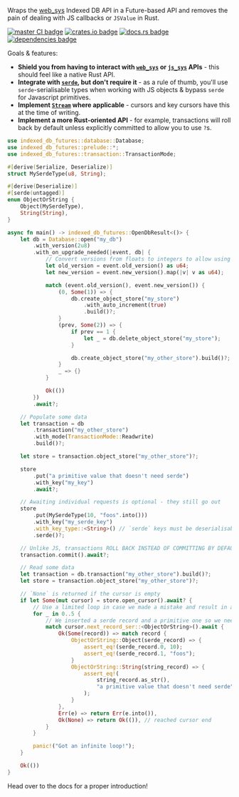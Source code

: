 Wraps the [web_sys](https://crates.io/crates/web_sys) Indexed DB API in a Future-based API and
removes the pain of dealing with JS callbacks or `JSValue` in Rust.

[![master CI badge](https://github.com/Alorel/rust-indexed-db/actions/workflows/test.yml/badge.svg)](https://github.com/Alorel/rust-indexed-db/actions/workflows/test.yml)
[![crates.io badge](https://img.shields.io/crates/v/indexed_db_futures)](https://crates.io/crates/indexed_db_futures)
[![docs.rs badge](https://img.shields.io/docsrs/indexed_db_futures?label=docs.rs)](https://docs.rs/indexed_db_futures)
[![dependencies badge](https://img.shields.io/librariesio/release/cargo/indexed_db_futures)](https://libraries.io/cargo/indexed_db_futures)

Goals & features:

- **Shield you from having to interact with [`web_sys`](https://crates.io/crates/web-sys) or
  [`js_sys`](https://crates.io/crates/js-sys) APIs** - this should feel like a native Rust API.
- **Integrate with [`serde`](https://crates.io/crates/serde), but don't require it** - as a rule of thumb, you'll use
  `serde`-serialisable types when working with JS objects & bypass `serde` for Javascript primitives.
- **Implement [`Stream`](https://docs.rs/futures/0.3.31/futures/prelude/trait.Stream.html) where applicable** - cursors
  and key cursors have this at the time of writing.
- **Implement a more Rust-oriented API** - for example, transactions will roll back by default unless explicitly
  committed to allow you to use `?`s.

```rust
use indexed_db_futures::database::Database;
use indexed_db_futures::prelude::*;
use indexed_db_futures::transaction::TransactionMode;

#[derive(Serialize, Deserialize)]
struct MySerdeType(u8, String);

#[derive(Deserialize)]
#[serde(untagged)]
enum ObjectOrString {
    Object(MySerdeType),
    String(String),
}

async fn main() -> indexed_db_futures::OpenDbResult<()> {
    let db = Database::open("my_db")
        .with_version(2u8)
        .with_on_upgrade_needed(|event, db| {
            // Convert versions from floats to integers to allow using them in match expressions
            let old_version = event.old_version() as u64;
            let new_version = event.new_version().map(|v| v as u64);

            match (event.old_version(), event.new_version()) {
                (0, Some(1)) => {
                    db.create_object_store("my_store")
                        .with_auto_increment(true)
                        .build()?;
                }
                (prev, Some(2)) => {
                    if prev == 1 {
                        let _ = db.delete_object_store("my_store");
                    }

                    db.create_object_store("my_other_store").build()?;
                }
                _ => {}
            }

            Ok(())
        })
        .await?;

    // Populate some data
    let transaction = db
        .transaction("my_other_store")
        .with_mode(TransactionMode::Readwrite)
        .build()?;

    let store = transaction.object_store("my_other_store")?;

    store
        .put("a primitive value that doesn't need serde")
        .with_key("my_key")
        .await?;

    // Awaiting individual requests is optional - they still go out
    store
        .put(MySerdeType(10, "foos".into()))
        .with_key("my_serde_key")
        .with_key_type::<String>() // `serde` keys must be deserialisable; String is, but the &str above isn't
        .serde()?;

    // Unlike JS, transactions ROLL BACK INSTEAD OF COMMITTING BY DEFAULT
    transaction.commit().await?;

    // Read some data
    let transaction = db.transaction("my_other_store").build()?;
    let store = transaction.object_store("my_other_store")?;

    // `None` is returned if the cursor is empty
    if let Some(mut cursor) = store.open_cursor().await? {
        // Use a limited loop in case we made a mistake and result in an infinite loop
        for _ in 0..5 {
            // We inserted a serde record and a primitive one so we need to deserialise as an enum that supports both
            match cursor.next_record_ser::<ObjectOrString>().await {
                Ok(Some(record)) => match record {
                    ObjectOrString::Object(serde_record) => {
                        assert_eq!(serde_record.0, 10);
                        assert_eq!(serde_record.1, "foos");
                    }
                    ObjectOrString::String(string_record) => {
                        assert_eq!(
                            string_record.as_str(),
                            "a primitive value that doesn't need serde"
                        );
                    }
                },
                Err(e) => return Err(e.into()),
                Ok(None) => return Ok(()), // reached cursor end
            }
        }

        panic!("Got an infinite loop!");
    }

    Ok(())
}
```

Head over to the docs for a proper introduction!
